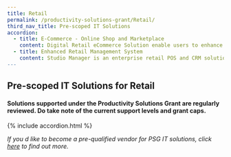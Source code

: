 ```yaml
---
title: Retail
permalink: /productivity-solutions-grant/Retail/
third_nav_title: Pre-scoped IT Solutions
accordion:
  - title: E-Commerce - Online Shop and Marketplace
    content: Digital Retail eCommerce Solution enable users to enhance their online presence through mobile responsive  e-Commerce website with content management, online leads analysis and online transaction management capabilities. <br/><br/><a href='/productivity-solutions-grant/detailedfiles/detailedfilesrow138' target='_blank' style='color:#037e8a'>Digital Retail eCommerce Solution Version 1</a><br/><br/><br/>"eCommerce equipped by WooCommerce and Wordpress. Bona Technologies is a proud partner of Wordpress.com"<br/><br/><a href='/productivity-solutions-grant/detailedfiles/detailedfilesrow249' target='_blank' style='color:#037e8a'>BonaEcom - Standard</a><br/><a href='/productivity-solutions-grant/detailedfiles/detailedfilesrow250' target='_blank' style='color:#037e8a'>BonaEcom - Premium</a><br/><a href='/productivity-solutions-grant/detailedfiles/detailedfilesrow251' target='_blank' style='color:#037e8a'>BonaEcom - Premium</a><br/><br/><br/>Creative eShop is e-commerce platform which enable users to manage their online content, business transaction, marketing outreach to potential customers with optimal shopping experience. Equipped with a user friendly interface, user can easily utilise the platform without much IT knowledge.<br/><br/><a href='/productivity-solutions-grant/detailedfiles/detailedfilesrow311' target='_blank' style='color:#037e8a'>Creative Eshop - Package (Lite)</a><br/><a href='/productivity-solutions-grant/detailedfiles/detailedfilesrow312' target='_blank' style='color:#037e8a'>Creative Eshop - Package (Premium)</a><br/><a href='/productivity-solutions-grant/detailedfiles/detailedfilesrow313' target='_blank' style='color:#037e8a'>Creative Eshop - Package (Pro)</a><br/><a href='/productivity-solutions-grant/detailedfiles/detailedfilesrow314' target='_blank' style='color:#037e8a'>Creative Eshop - Package (Standard)</a><br/><br/><br/>ePSProfessional is a feature-rich ecommerce online shop solution based on open source system (Prestashop 1.7x) which allows store owners to run easily on their existing web hosting. It includes an online catalogue which saves customer service effort. The online ordering and payment capabilities help to increase productivity by eliminating paper invoicing and PO faxing. The search-engine-optimized system and training create a digital marketing advantage for the merchants over their competitors.<br/><br/><a href='/productivity-solutions-grant/detailedfiles/detailedfilesrow371' target='_blank' style='color:#037e8a'>EPSProfessional V1.7</a><br/><br/><br/>MPD e-commerce SMEs Version offers SMEs an opportunity to increase their sales online by widening their reach thru the digital platform where users can easily browse, shop and purchase their merchandises/products/services via a few clicks online with minimal manpower required. In addition, the solution allows SMEs to manage their inventory and reporting (e.g. revenue, costs, trends etc.) more efficiently as well as to improve their overall operating cost as compared to a brick and mortar store.<br/><br/><a href='/productivity-solutions-grant/detailedfiles/detailedfilesrow587' target='_blank' style='color:#037e8a'>MPD E-Commerce SMEs Version - CMS Ecommerce</a><br/><a href='/productivity-solutions-grant/detailedfiles/detailedfilesrow588' target='_blank' style='color:#037e8a'>MPD E-Commerce SMEs Version - Express </a><br/><a href='/productivity-solutions-grant/detailedfiles/detailedfilesrow589' target='_blank' style='color:#037e8a'>MPD E-Commerce SMEs Version - Elite</a><br/><br/><br/>Shopcada is an Omni Channel retail solution which consists of Online Ecommerce, POS for Retail Shops, Mobile Application as well as is integrated with Online Marketplaces such as Shopee, Lazada and Zalora. With Shopcada, business owners manage their business that spans across the different channels within a single dashboard. With GMV processed in 2019 exceeding SGD50M, Shopcada has already proven itself as a reliable and user friendly platform for sellers.<br/><br/><a href='/productivity-solutions-grant/detailedfiles/detailedfilesrow903' target='_blank' style='color:#037e8a'>Shopcada Ecommerce and POS - Shopcada Premium Ecommerce with Grow Mobile Package</a><br/><a href='/productivity-solutions-grant/detailedfiles/detailedfilesrow904' target='_blank' style='color:#037e8a'>Shopcada Ecommerce and POS - Shopcada Premium  Ecommerce Package</a><br/><a href='/productivity-solutions-grant/detailedfiles/detailedfilesrow905' target='_blank' style='color:#037e8a'>Shopcada Ecommerce and POS - Shopcada Standard  Ecommerce with Emerging Mobile Package</a><br/><a href='/productivity-solutions-grant/detailedfiles/detailedfilesrow906' target='_blank' style='color:#037e8a'>Shopcada Ecommerce and POS - Shopcada Standard  Ecommerce Package</a><br/><a href='/productivity-solutions-grant/detailedfiles/detailedfilesrow907' target='_blank' style='color:#037e8a'>Shopcada Ecommerce and POS - Shopcada POS+ Package</a><br/>
  - title: Enhanced Retail Management System
    content: Studio Manager is an enterprise retail POS and CRM solution that integrates marketing, sales, inventory, human resource functionalities in one solution. The software evolved since 2002 has targeted beauty operators like spa, aesthetic clinic and salons. It is a proven solution for small to large chains in malls.<br/><br/><a href='/productivity-solutions-grant/detailedfiles/detailedfilesrow169' target='_blank' style='color:#037e8a'>STUDIO MANAGER Version 7 - Package A (Standard)</a><br/><a href='/productivity-solutions-grant/detailedfiles/detailedfilesrow170' target='_blank' style='color:#037e8a'>STUDIO MANAGER Version 7 - Package B (Professional)</a><br/><a href='/productivity-solutions-grant/detailedfiles/detailedfilesrow171' target='_blank' style='color:#037e8a'>STUDIO MANAGER Version 7 - Package C (Premium)</a><br/><a href='/productivity-solutions-grant/detailedfiles/detailedfilesrow172' target='_blank' style='color:#037e8a'>STUDIO MANAGER Version 7 - Package D (Branch License)</a><br/><br/><br/>AZ Digital POS solution offers an end-to-end Point of Sale Solution to record sales entry, maintain customer relations, upkeep inventory and provide sales report and analysis for both stand-alone and multi-outlets operations. <br/><br/><a href='/productivity-solutions-grant/detailedfiles/detailedfilesrow209' target='_blank' style='color:#037e8a'>AZ Digital POS Solution - Package (VIVIPOS Basic)</a><br/><a href='/productivity-solutions-grant/detailedfiles/detailedfilesrow210' target='_blank' style='color:#037e8a'>AZ Digital POS Solution - Package (VIVIPOS Standard)</a><br/><a href='/productivity-solutions-grant/detailedfiles/detailedfilesrow211' target='_blank' style='color:#037e8a'>AZ Digital POS Solution - Package (POSWORKS Standard)</a><br/><a href='/productivity-solutions-grant/detailedfiles/detailedfilesrow212' target='_blank' style='color:#037e8a'>AZ Digital POS Solution - Package (VIVIPOS Premium)</a><br/><a href='/productivity-solutions-grant/detailedfiles/detailedfilesrow213' target='_blank' style='color:#037e8a'>AZ Digital POS Solution - Package (POSWORKS Premium Plus)</a><br/><br/><br/>Beautec system aims to simplify the tedious workflow processes of the highly complex beauty spa. It is an online, real-time, multi-branch ERP cum CRM system to solve operational issues.<br/><br/><a href='/productivity-solutions-grant/detailedfiles/detailedfilesrow231' target='_blank' style='color:#037e8a'>Beautec Version 3 centralized version - Package (Standard without HW)</a><br/><a href='/productivity-solutions-grant/detailedfiles/detailedfilesrow232' target='_blank' style='color:#037e8a'>Beautec Version 3 centralized version - Package (Standard with HW - 21.5" screen)</a><br/><a href='/productivity-solutions-grant/detailedfiles/detailedfilesrow233' target='_blank' style='color:#037e8a'>Beautec Version 3 centralized version - Package (Standard with HW - 23.8" Screen)</a><br/><br/><br/>EquipPOS Retail Solutions combines the strength a traditional POS and a cloud-based system by synchronising data to cloud in real-time yet working without internet at the same time. Operations will not be hindered even when it's offline and  data can be viewed in real-time from our cloud-based EquipWeb backend once internet is available. Edgeworks POS solutions give you the performance and the stability that you need.<br/><br/><a href='/productivity-solutions-grant/detailedfiles/detailedfilesrow366' target='_blank' style='color:#037e8a'>EquipPOS Retail Solutions Version 3 - Package A (Basic)</a><br/><a href='/productivity-solutions-grant/detailedfiles/detailedfilesrow367' target='_blank' style='color:#037e8a'>EquipPOS Retail Solutions Version 3 - Package B (Basic + Multi Outlet Control + Appointment & Commission)</a><br/><a href='/productivity-solutions-grant/detailedfiles/detailedfilesrow368' target='_blank' style='color:#037e8a'>EquipPOS Retail Solutions Version 3 - Package C (Basic + Inventory Manager APP)</a><br/><a href='/productivity-solutions-grant/detailedfiles/detailedfilesrow369' target='_blank' style='color:#037e8a'>EquipPOS Retail Solutions Version 3 - Package D (Basic + Inventory Manager APP with Tablet)</a><br/><a href='/productivity-solutions-grant/detailedfiles/detailedfilesrow370' target='_blank' style='color:#037e8a'>EquipPOS Retail Solutions Version 3 - Package E (Basic + Inventory Manager APP Without Hardware)</a><br/><br/><br/>EPOS Enhanced POS helps retailers at their Point of Sales to improve checkout, customer management, inventory management and provide detailed sales, customer and product data and analysis. It reduces human error and improve accuracy in sales invoicing and stock deduction.<br/><br/><a href='/productivity-solutions-grant/detailedfiles/detailedfilesrow387' target='_blank' style='color:#037e8a'>EPOS Enhanced POS Version 2 - Package (EPOS Enhanced POS Software Package)</a><br/><a href='/productivity-solutions-grant/detailedfiles/detailedfilesrow388' target='_blank' style='color:#037e8a'>EPOS Enhanced POS Version 2 - Package (EPOS Enhanced POS All In 1)</a><br/><a href='/productivity-solutions-grant/detailedfiles/detailedfilesrow389' target='_blank' style='color:#037e8a'>EPOS Enhanced POS Version 2 - Package (EPOS Enhanced POS All In 1 - Tablet)</a><br/><a href='/productivity-solutions-grant/detailedfiles/detailedfilesrow390' target='_blank' style='color:#037e8a'>EPOS Enhanced POS Version 2 - Package (EPOS Enhanced POS All In 1 with Smart Inventory Management)</a><br/><a href='/productivity-solutions-grant/detailedfiles/detailedfilesrow391' target='_blank' style='color:#037e8a'>EPOS Enhanced POS Version 2 - Package (Enhanced POS All In 1 with Smart Inventory Management and Accounting Integration)</a><br/><br/><br/>Eurostop Provides a full and complete retail POS solution to enable our retail customers to better manage their day to day retail process workflow to all their outlets and warehouses. The system provides a full set of sales transaction that consists of the sales and payment mode information, and attaches members and sales persons to the transaction. This allows the retailer to view and analyze their customer spending behaviours, product sales performance and stock inventory level.<br/><br/><a href='/productivity-solutions-grant/detailedfiles/detailedfilesrow392' target='_blank' style='color:#037e8a'>Eurostop EPOS and E-retail Inventory Management Version 10 - Package A (EPOS and Retail Inventory System)</a><br/><br/><br/>"VEON@Experience is a suite of cloud-based SaaS tools to empower Stylist and Salons in their daily business operations. Designed for the next-generation salons, VEON@Experience is extremely visual and easy-to-use for ordinary people like you and me. You can use it anytime, anywhere, on any internet-enabled touch screen devices on demand."<br/><br/><a href='/productivity-solutions-grant/detailedfiles/detailedfilesrow413' target='_blank' style='color:#037e8a'>VEON@Experience Version 1.0 - Package A (VEON Basic (no hardware))</a><br/><a href='/productivity-solutions-grant/detailedfiles/detailedfilesrow414' target='_blank' style='color:#037e8a'>VEON@Experience Version 1.0 - Package B (VEON Basic (+ hardware))</a><br/><a href='/productivity-solutions-grant/detailedfiles/detailedfilesrow415' target='_blank' style='color:#037e8a'>VEON@Experience Version 1.0 - Package C (VEON Basic (no hardware) + 5 Stylist, Assistant, Freelancer tool + 2 Software powerpacks)</a><br/><a href='/productivity-solutions-grant/detailedfiles/detailedfilesrow416' target='_blank' style='color:#037e8a'>VEON@Experience Version 1.0 - Package D (VEON Basic (+ hardware) + 5 Stylist, Assistant, Freelancer tool + 2 Software powerpacks)</a><br/><a href='/productivity-solutions-grant/detailedfiles/detailedfilesrow417' target='_blank' style='color:#037e8a'>VEON@Experience Version 1.0 - Package E (VEON Basic (+ hardware) + 10 Stylist, Assistant, Freelancer tool + 3 Software powerpacks)</a><br/><br/><br/>RetailPlan provides a complete real-time overview of retail operations with centralised control for better connectivity with various business functions. Transactions are captured and analysed on real-time basis to facilitate more informed business decision. <br/><br/><a href='/productivity-solutions-grant/detailedfiles/detailedfilesrow562' target='_blank' style='color:#037e8a'>RetailPlan Version 4.0 - Package (Standard)</a><br/><a href='/productivity-solutions-grant/detailedfiles/detailedfilesrow563' target='_blank' style='color:#037e8a'>RetailPlan Version 4.0 - Package (Basic)</a><br/><br/><br/>RavenPOS offers standard to full scale business enterprise software automation solution covering all major business trades with integration to our cloud based HQ system to consolidate sales across multiple channels or outlets, ability to segregate customer, inventory and sales reporting on channel/outlet level plus full cloud based accounting suite to assist business owners to gain holistic view of company financial health.<br/><br/><a href='/productivity-solutions-grant/detailedfiles/detailedfilesrow639' target='_blank' style='color:#037e8a'>RAVENPOS ENTERPRISE RETAIL BUSINESS SUITE Version 12 - Point Of Sale with Accounting</a><br/><a href='/productivity-solutions-grant/detailedfiles/detailedfilesrow640' target='_blank' style='color:#037e8a'>RAVENPOS ENTERPRISE RETAIL BUSINESS SUITE Version 12 - Point Of Sale</a><br/><a href='/productivity-solutions-grant/detailedfiles/detailedfilesrow641' target='_blank' style='color:#037e8a'>RAVENPOS ENTERPRISE RETAIL BUSINESS SUITE Version 12 - Point Of Sale with Mobile Order Management</a><br/><a href='/productivity-solutions-grant/detailedfiles/detailedfilesrow642' target='_blank' style='color:#037e8a'>RAVENPOS ENTERPRISE RETAIL BUSINESS SUITE Version 12 - Point Of Sale with CRM</a><br/><a href='/productivity-solutions-grant/detailedfiles/detailedfilesrow643' target='_blank' style='color:#037e8a'>RAVENPOS ENTERPRISE RETAIL BUSINESS SUITE Version 12 - Point Of Sale with QR Ordering</a><br/><br/><br/>Octopus Retail Management Solution is a comprehensive suite solution which manage promotions through various channels, track inventory, manage operations and engage customers digitally for better retail experience. <br/><br/><a href='/productivity-solutions-grant/detailedfiles/detailedfilesrow650' target='_blank' style='color:#037e8a'>Octopus Retail POS Solution - Package (Retail Multi Terminal)</a><br/><a href='/productivity-solutions-grant/detailedfiles/detailedfilesrow651' target='_blank' style='color:#037e8a'>Octopus Retail POS Solution - Package (Retail POS + CRM + eCommerce)</a><br/><a href='/productivity-solutions-grant/detailedfiles/detailedfilesrow652' target='_blank' style='color:#037e8a'>Octopus Retail POS Solution - Package (Retail POS + CRM)</a><br/><a href='/productivity-solutions-grant/detailedfiles/detailedfilesrow653' target='_blank' style='color:#037e8a'>Octopus Retail POS Solution - Package (Retail POS)</a><br/><br/><br/>Qashier provides smart point-of-sale (POS) solutions to help small merchants digitise their businesses. Qashier?s flagship product is the Qashier Smart Terminal, a connected, multi-purpose device that combines a payments hub, cloud-based POS software, and a proprietary app store in one uniquely designed device. Qashier enables merchants to manage entire stores with just one terminal on the counter.<br/><br/><a href='/productivity-solutions-grant/detailedfiles/detailedfilesrow707' target='_blank' style='color:#037e8a'>Qashier Smart Terminal - Package A (Basic)</a><br/><a href='/productivity-solutions-grant/detailedfiles/detailedfilesrow708' target='_blank' style='color:#037e8a'>Qashier Smart Terminal - Package E (2 Terminals Full Bundle)</a><br/><a href='/productivity-solutions-grant/detailedfiles/detailedfilesrow709' target='_blank' style='color:#037e8a'>Qashier Smart Terminal - Package B (Pro)</a><br/><a href='/productivity-solutions-grant/detailedfiles/detailedfilesrow710' target='_blank' style='color:#037e8a'>Qashier Smart Terminal - Package C (Basic + Visa/Mastercard Enabled)</a><br/><a href='/productivity-solutions-grant/detailedfiles/detailedfilesrow711' target='_blank' style='color:#037e8a'>Qashier Smart Terminal - Package D (Pro + Visa/Mastercard Enabled)</a><br/><br/><br/>BeauteSoft CRM is an operational management tool suitable for Salons, Beauty Centres, Wellness Centres or other Grooming Services. It provides Sales Management, Service and Product Management, Staff Management, Customer Management, Appointment Scheduling, SMS Email Marketing, Customer Visit and Absentee Analysis, Customer Loyalty Point Management, Treatment record and image comparison (before and after) Sales Planning.<br/><br/><a href='/productivity-solutions-grant/detailedfiles/detailedfilesrow753' target='_blank' style='color:#037e8a'>BeauteSoft Version 6.3</a><br/><br/><br/>Cloud-Based POS System with product management, inventory management, promotion management and sales analytics module. Designed for Retail, F&B, QSR chains and the Service line.<br/><br/><a href='/productivity-solutions-grant/detailedfiles/detailedfilesrow908' target='_blank' style='color:#037e8a'>KYBIO Version 3.0.9.3 - Package (Basic)</a><br/><a href='/productivity-solutions-grant/detailedfiles/detailedfilesrow909' target='_blank' style='color:#037e8a'>KYBIO Version 3.0.9.3 - Package (Basic + Inventory Management)</a><br/><a href='/productivity-solutions-grant/detailedfiles/detailedfilesrow910' target='_blank' style='color:#037e8a'>KYBIO Version 3.0.9.3 - Package (Basic + Multi Terminals)</a><br/><a href='/productivity-solutions-grant/detailedfiles/detailedfilesrow911' target='_blank' style='color:#037e8a'>KYBIO Version 3.0.9.3 - Package (Basic + Mall Integration)</a><br/><a href='/productivity-solutions-grant/detailedfiles/detailedfilesrow912' target='_blank' style='color:#037e8a'>KYBIO Version 3.0.9.3 - Package (Basic - Windows)</a><br/>
---
```


## Pre-scoped IT Solutions for Retail

#### Solutions supported under the Productivity Solutions Grant are regularly reviewed. Do take note of the current support levels and grant caps.

{% include accordion.html %}

*If you d like to become a pre-qualified vendor for PSG IT solutions, click <a target='_blank' href='https://www.imda.gov.sg/icmvendors' >here</a> to find out more.*

